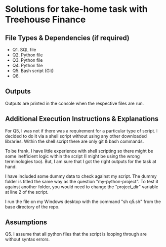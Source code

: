# Solutions for take-home task with Treehouse Finance

## File Types & Dependencies (if required)

* Q1. SQL file
* Q2. Python file
* Q3. Python file
* Q4. Python file
* Q5. Bash script (Git)
* Q6. 

## Outputs

Outputs are printed in the console when the respective files are run.

## Additional Execution Instructions & Explanations

For Q5, I was not if there was a requirement for a particular type of script. I decided to do it via a shell script without using any other downloaded libraries. Within the shell script there are only git & bash commands. 

To be frank, I have little experience with shell scripting so there might be some inefficient logic within the script (I might be using the wrong terminologies too). But, I am sure that I got the right outputs for the task at hand.

I have included some dummy data to check against my script. The dummy folder is titled the same way as the question "my-python-project". To test it against another folder, you would need to change the "project_dir" variable at line 2 of the script.

I run the file on my Windows desktop with the command "sh q5.sh" from the base directory of the repo.

## Assumptions

Q5. I assume that all python files that the script is looping through are without syntax errors.

